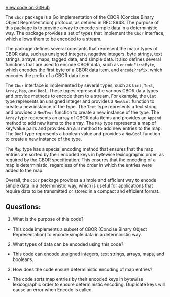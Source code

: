 [View code on GitHub](https://github.com/cosmos/cosmos-sdk.git/x/tx/signing/textual/internal/cbor/cbor.go)

The `cbor` package is a Go implementation of the CBOR (Concise Binary Object Representation) protocol, as defined in RFC 8948. The purpose of this package is to provide a way to encode simple data in a deterministic way. The package provides a set of types that implement the `Cbor` interface, which allows them to be encoded to a stream.

The package defines several constants that represent the major types of CBOR data, such as unsigned integers, negative integers, byte strings, text strings, arrays, maps, tagged data, and simple data. It also defines several functions that are used to encode CBOR data, such as `encodeFirstByte`, which encodes the first byte of a CBOR data item, and `encodePrefix`, which encodes the prefix of a CBOR data item.

The `Cbor` interface is implemented by several types, such as `Uint`, `Text`, `Array`, `Map`, and `Bool`. These types represent the various CBOR data types and provide methods to encode them to a stream. For example, the `Uint` type represents an unsigned integer and provides a `NewUint` function to create a new instance of the type. The `Text` type represents a text string and provides a `NewText` function to create a new instance of the type. The `Array` type represents an array of CBOR data items and provides an `Append` method to add new items to the array. The `Map` type represents a map of key/value pairs and provides an `Add` method to add new entries to the map. The `Bool` type represents a boolean value and provides a `NewBool` function to create a new instance of the type.

The `Map` type has a special encoding method that ensures that the map entries are sorted by their encoded keys in bytewise lexicographic order, as required by the CBOR specification. This ensures that the encoding of a map is deterministic, regardless of the order in which the entries were added to the map.

Overall, the `cbor` package provides a simple and efficient way to encode simple data in a deterministic way, which is useful for applications that require data to be transmitted or stored in a compact and efficient format.
## Questions: 
 1. What is the purpose of this code?
- This code implements a subset of CBOR (Concise Binary Object Representation) to encode simple data in a deterministic way.

2. What types of data can be encoded using this code?
- This code can encode unsigned integers, text strings, arrays, maps, and booleans.

3. How does the code ensure deterministic encoding of map entries?
- The code sorts map entries by their encoded keys in bytewise lexicographic order to ensure deterministic encoding. Duplicate keys will cause an error when Encode is called.